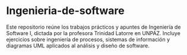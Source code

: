 # Ingenieria-de-software
Este repositorio reúne los trabajos prácticos y apuntes de Ingeniería de Software I, dictada por la profesora Trinidad Latorre en UNPAZ. Incluye ejercicios sobre ingeniería de procesos, sistemas de información y diagramas UML aplicados al análisis y diseño de software.
